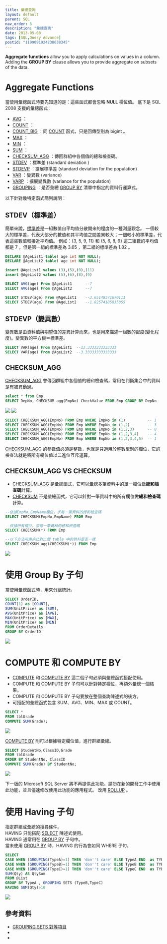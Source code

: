 ```yaml
---
title: 彙總查詢
layout: default
parent: SQL
nav_order: 5
description: "彙總查詢"
date: 2013-05-08
tags: [SQL,Query Advance]
postid: "1199091924238638345"
---
```

**Aggregate functions** allow you to apply calculations on values in a column.   Adding the **GROUP BY** clause allows you to provide aggregate on subsets of the data.  

# Aggregate Functions

當使用彙總函式時要先知道的是：這些函式都會忽略 **NULL** 欄位值。  底下是 SQL 2008 支援的彙總函式：  

- [AVG](http://msdn.microsoft.com/zh-tw/library/ms177677.aspx) ：
- [COUNT](http://msdn.microsoft.com/zh-tw/library/ms175997.aspx) ：
- [COUNT_BIG](http://msdn.microsoft.com/zh-tw/library/ms190317.aspx) ：同 [COUNT](http://msdn.microsoft.com/zh-tw/library/ms175997.aspx) 函式，只是回傳型別為 bigint 。
- [MAX](http://msdn.microsoft.com/zh-tw/library/ms187751.aspx) ：
- [MIN](http://msdn.microsoft.com/zh-tw/library/ms179916.aspx) ：
- [SUM](http://msdn.microsoft.com/zh-tw/library/ms187810.aspx) ：
- [CHECKSUM_AGG](http://msdn.microsoft.com/zh-tw/library/ms188920.aspx) ：傳回群組中各個值的總和檢查碼。
- [STDEV](http://msdn.microsoft.com/zh-tw/library/ms190474.aspx) ：標準差 (standard deviation )
- [STDEVP](http://msdn.microsoft.com/zh-tw/library/ms176080.aspx) ：擴展標準差 (standard deviation for the population)
- [VAR](http://msdn.microsoft.com/zh-tw/library/ms186290.aspx) ：變異數 (variance)
- [VARP](http://msdn.microsoft.com/zh-tw/library/ms188735.aspx) ：擴展變異數 (variance for the population)
- [GROUPING](http://msdn.microsoft.com/zh-tw/library/ms178544.aspx) ：是否彙總 [GROUP BY](http://technet.microsoft.com/zh-tw/library/ms177673.aspx) 清單中指定的資料行運算式。

以下針對幾特定函式簡列說明：

## STDEV（標準差）

簡單來說，[標準差](http://zh.wikipedia.org/zh-tw/%E6%A8%99%E6%BA%96%E5%B7%AE)是一組數值自平均值分散開來的程度的一種測量觀念。  一個較大的標準差，代表大部分的數值和其平均值之間差異較大；一個較小的標準差，代表這些數值較接近平均值。  例如：{3, 5, 9, 11} 和 {5, 6, 8, 9} 這二組數的平均值都是 7 ，但是第一組的標準差為 3.65 ，第二組的標準差為 1.82 。  
```sql
DECLARE @AgeList1 table( age int NOT NULL);
DECLARE @AgeList2 table( age int NOT NULL);

insert @AgeList1 values (3),(5),(9),(11)
insert @AgeList2 values (5),(6),(8),(9)

SELECT AVG(age) From @AgeList1		--7
SELECT AVG(age) From @AgeList2		--7

SELECT STDEV(age) From @AgeList1	--3.65148371670111
SELECT STDEV(age) From @AgeList2	--1.82574185835055
```

## STDEVP（變異數）

變異數是由資料值與期望值的差異計算而來，也是用來描述一組數的密度(變化程度)。變異數的平方根＝標準差。  
```sql
SELECT VAR(age) From @AgeList1	--13.3333333333333
SELECT VAR(age) From @AgeList2	--3.33333333333333
```

## CHECKSUM_AGG

[CHECKSUM_AGG](http://msdn.microsoft.com/zh-tw/library/ms188920.aspx) 會傳回群組中各個值的總和檢查碼，常用在判斷集合中的資料是有被異動過。
```sql
select * from Emp
SELECT DepNo, CHECKSUM_agg(EmpNo) CheckValue FROM Emp GROUP BY DepNo
```

![](https://blogger.googleusercontent.com/img/b/R29vZ2xl/AVvXsEhQKbaj5Av32x574iiHyXM8W-MuSWcddaABjJKyXwYF8aOuguSuF-cYbmPTf4ZmWxZhg7ru2X8PNOmf3hrQyR-RTrCwdIeXBXY-4w0B20vlOgKpTRtW4XNCfHBuXa-KGtWiRfZa0_a0FvI/s0/sql-checksum_agg-1.png)  ![](https://blogger.googleusercontent.com/img/b/R29vZ2xl/AVvXsEivu-H-rMuC8LWotbq-VkvVSu1ZON3ieqYf6wJbK6QNwdowLefJoM8pzdC_U9qHEq-xOdi_UbF7gndJIUwX6Phyphenhyphenjk_L5WaGdMJmEunNsGiCVNcQn25R3B1DqX5QdKE4uhQKMEeIuXlmXSY/s0/sql-checksum_agg-2.png)
```sql
SELECT CHECKSUM_AGG(EmpNo) FROM Emp WHERE EmpNo in (1)          -- 1
SELECT CHECKSUM_AGG(EmpNo) FROM Emp WHERE EmpNo in (1,2)        -- 3
SELECT CHECKSUM_AGG(EmpNo) FROM Emp WHERE EmpNo in (1,2,3)      -- 0
SELECT CHECKSUM_AGG(EmpNo) FROM Emp WHERE EmpNo in (1,2,3,4)    -- 4
SELECT CHECKSUM_AGG(EmpNo) FROM Emp WHERE EmpNo in (1,2,3,4,5)  -- 1
```

[CHECKSUM_AGG](http://msdn.microsoft.com/zh-tw/library/ms188920.aspx) 的參數值必須是整數，也就是只適用於整數型別的欄位，它的檢查法就是將所有欄位值以二進位互斥運算。

## CHECKSUM_AGG VS CHECKSUM

- [CHECKSUM_AGG](http://msdn.microsoft.com/zh-tw/library/ms188920.aspx) 是彙總函式，它可以彙總多筆資料中的單一欄位做**總和檢查碼**計算。
- [CHECKSUM](http://msdn.microsoft.com/zh-tw/library/ms189788.aspx) 不是彙總函式，它可以針對一筆資料中的所有欄位做**總和檢查碼**計算。
```sql
--依據EmpNo,EmpName欄位，求每一筆資料的總和檢查碼
SELECT CHECKSUM(EmpNo,EmpName) FROM Emp

--依據所有欄位，求每一筆資料的總和檢查碼
SELECT CHECKSUM(*) FROM Emp 

--以下方法可用來比對二個 table 中的資料是否一樣   
SELECT CHECKSUM_agg(CHECKSUM(*)) FROM Emp 　
```

![](https://blogger.googleusercontent.com/img/b/R29vZ2xl/AVvXsEiOtUStu9hc6V_V58v1hf2XFL7CQQQ1ttf2Iod6Nt-HjZt7WAYS1Jn10BLQovmq43CimLbmhSCSHEzQn4VwHFzkpYNTHUtlYXM_57wiHoHQ0AlRKePeD4aJyVcHBe8T2TLWUGsoNbo8VOo/s0/sql-checksum.png)

# 使用 Group By 子句

當使用彙總函式時，用來分組統計。
```sql
SELECT OrderID, 
COUNT(1) as [COUNT], 
SUM(UnitPrice) as [SUM], 
AVG(UnitPrice) as [AVG], 
MAX(UnitPrice) as [MAX], 
MIN(UnitPrice) as [MIN]
FROM OrderDetails 
GROUP BY OrderID
```

![](https://blogger.googleusercontent.com/img/b/R29vZ2xl/AVvXsEjIdn18a127sjF9brgI8OxZtgzkVq-t6aBFmgYazisVqT7aci2MskzO-xBw79RrUphqthyAe1-OVqbC74k1MUry9Vs_KlkBSc1fToPly-fSDTb6ak8wVerzLmFdLRF7SeP6MNs6HJBT-ic/s0/sql-aggregate-groupby.png)

# COMPUTE 和 COMPUTE BY

- [COMPUTE](http://msdn.microsoft.com/zh-tw/library/ms181708.aspx) 和 [COMPUTE BY](http://msdn.microsoft.com/zh-tw/library/ms181708.aspx) 這二個子句必須與彙總函式搭配使用。
- COMPUTE 和 COMPUTE BY 子句可以針對特定欄位，再額外彙總一個結果。
- COMPUTE 和 COMPUTE BY 子句要放在整個查詢陳述式的後方。
- 可搭配的彙總函式包含 SUM、AVG、MIN、MAX 或 COUNT。
```sql
SELECT *
FROM tblGrade
COMPUTE SUM(Grade);
```

![](https://blogger.googleusercontent.com/img/b/R29vZ2xl/AVvXsEilG-KlrfZRKRtQS-JecONBsMUQO1EaTa8le5WggucpfVuedT7aSejFpPjj68QN9FSbM3MNltq0bIJLCwfLqbgo_eakWVeI_OV2KGcJ05jpgdkSxLF8Fwjuk0fndwYyl9Hi9NZ0dF-S7C8/s0/sql-compute.png)

[COMPUTE BY](http://msdn.microsoft.com/zh-tw/library/ms181708.aspx) 則可以根據特定欄位值，進行群組彙總。
```sql
SELECT StudentNo,ClassID,Grade
FROM tblGrade
ORDER BY StudentNo, ClassID 
COMPUTE SUM(Grade) BY StudentNo;
```

![](https://blogger.googleusercontent.com/img/b/R29vZ2xl/AVvXsEjDtwkNjBcffcAOYTCpt51DOdm-vfUPpCENoOHOF-FGtlLTn5cnuN_sDbQ2KTzahN3dhWEF7xSdTxUdwWXTl6_lPiA7qZozJYRgqSgwdG2LBnY_2TYFmEx0au3j5rGR26h4VQRwl4Cc-0k/s0/sql-compute-by.png)

下一版的 Microsoft SQL Server 將不再提供此功能。請勿在新的開發工作中使用此功能，並且儘速修改使用此功能的應用程式。 改用 [ROLLUP](http://msdn.microsoft.com/zh-tw/library/bb522495.aspx) 。

# 使用 Having 子句

指定群組或彙總的搜尋條件。  
HAVING 只能搭配 [SELECT](http://technet.microsoft.com/zh-tw/library/ms189499.aspx) 陳述式使用。   
HAVING 通常用在 [GROUP BY](http://technet.microsoft.com/zh-tw/library/ms177673.aspx) 子句中。   
當未使用 [GROUP BY](http://technet.microsoft.com/zh-tw/library/ms177673.aspx) 時，HAVING 的行為會如同 WHERE 子句。   
```sql
SELECT 
CASE WHEN (GROUPING(TypeA)=1) THEN 'don''t care' ELSE TypeA END  as TYPEA,
CASE WHEN (GROUPING(TypeB)=1) THEN 'don''t care' ELSE TypeB END  as TYPEB,
CASE WHEN (GROUPING(TypeC)=1) THEN 'don''t care' ELSE TypeC END  as TYPEC,
SUM(Qty) AS QtySum
FROM @List
GROUP BY TypeA , GROUPING SETS (TypeB,TypeC)
HAVING SUM(Qty)>10
```

![](https://blogger.googleusercontent.com/img/b/R29vZ2xl/AVvXsEhmWEyVckqr0Foim6johzUtz8sdOq_C77qphfHEcUKmtQaaZ-tdkJurtJRDsNprUs69-jsQtfwffIFQelO42-xn8-rcXSOE_X6nWtgSjBlkOS42zOtvR-It_SvMOtgUGnYi_s1v_J2jsdY/s0/sql-having.png)
## 參考資料  

- [GROUPING SETS 對等項目](http://msdn.microsoft.com/zh-tw/library/bb510427.aspx)
- 
-